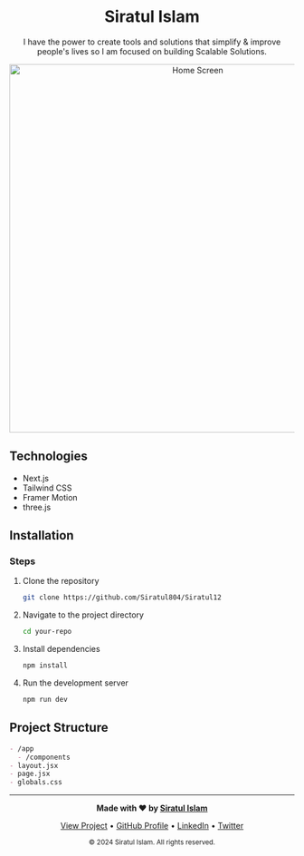 <h1 align="center" >
Siratul Islam   
</h1>


<p align="center">
I have the power to create tools and solutions that simplify &
improve people's lives so I am focused on building Scalable Solutions.
</p>

<p align="center">
  <img src="https://siratul12.vercel.app/opengraph-image.png" alt="Home Screen" width="650"/>
</p>


</div>

## Technologies
- Next.js
- Tailwind CSS 
- Framer Motion
- three.js
  

## Installation

### Steps

1. Clone the repository
    ```bash
    git clone https://github.com/Siratul804/Siratul12
    ```
2. Navigate to the project directory
    ```bash
    cd your-repo
    ```
3. Install dependencies
    ```bash
    npm install
    ```
4. Run the development server
    ```bash
    npm run dev
    ```

## Project Structure
```markdown
- /app
  - /components
- layout.jsx
- page.jsx
- globals.css
 ```
---

<p align="center">
<b>Made with ❤️ by   <a href="https://github.com/Siratul804">  Siratul Islam </a> </b> 
</p>

<p align="center">
  <a href="https://github.com/Siratul804?tab=repositories">View Project</a> •
  <a href="https://github.com/Siratul804">GitHub Profile</a> •
  <a href="https://www.linkedin.com/in/siratulislam/">LinkedIn</a> •
  <a href="https://x.com/Siratul074">Twitter</a>
</p>

<p align="center">
  <small>© 2024 Siratul Islam. All rights reserved.</small>
</p>
